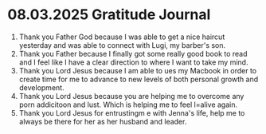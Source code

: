 # 08.03.2025 Gratitude Journal

1. Thank you Father God because I was able to get a nice haircut yesterday and was able to connect with Lugi, my barber's son.
2. Thank you Father because I finally got some really good book to read and I feel like I have a clear direction to where I want to take my mind.
3. Thank you Lord Jesus because I am able to ues my Macbook in order to create time for me to advance to new levels of both personal growth and development.
4. Thank you Lord Jesus because you are helping me to overcome any porn addicitoon and lust. Which is helping me to feel l=alive again.
5. Thank you Lord Jesus for entrustingm e with Jenna's life, help me to always be there for her as her husband and leader.
